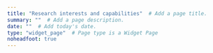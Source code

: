 ```yaml
---
title: "Research interests and capabilities"  # Add a page title.
summary: ""  # Add a page description.
date: ""  # Add today's date.
type: "widget_page"  # Page type is a Widget Page
noheadfoot: true
---
```

